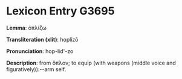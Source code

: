 # Lexicon Entry G3695

**Lemma**: ὁπλίζω

**Transliteration (xlit)**: hoplízō

**Pronunciation**: hop-lid'-zo

**Description**:
from ὅπλον; to equip (with weapons (middle voice and figuratively)):--arm self.
